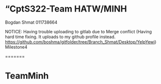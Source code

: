 # “CptS322-Team HATW/MINH

Bogdan Shmat
011738664

NOTICE: Having trouble uploading to gitlab due to Merge conflict 
(Having hard time fixing. It uploads to my github profile instead. 
https://github.com/boshma/gitfolder/tree/Branch_Shmat/Desktop/YelpYewi) 
Milestone4

=======
# TeamMinh

